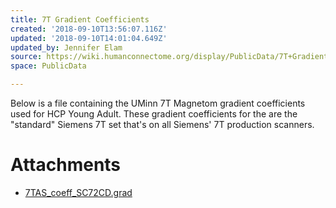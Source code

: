 ```yaml
---
title: 7T Gradient Coefficients
created: '2018-09-10T13:56:07.116Z'
updated: '2018-09-10T14:01:04.649Z'
updated_by: Jennifer Elam
source: https://wiki.humanconnectome.org/display/PublicData/7T+Gradient+Coefficients
space: PublicData

---
```

Below is a file containing the UMinn 7T Magnetom gradient coefficients used for HCP Young Adult. These gradient coefficients for the are the "standard" Siemens 7T set that's on all Siemens' 7T production scanners.



# Attachments

- [7TAS_coeff_SC72CD.grad](./assets/7TAS_coeff_SC72CD.grad)